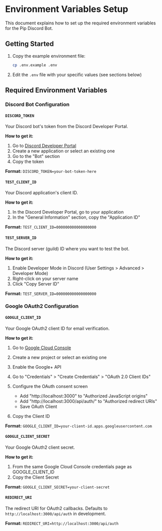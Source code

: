 # Environment Variables Setup

This document explains how to set up the required environment variables for the Pip Discord Bot.

## Getting Started

1. Copy the example environment file:
   ```bash
   cp .env.example .env
   ```

2. Edit the `.env` file with your specific values (see sections below)

## Required Environment Variables

### Discord Bot Configuration

#### `DISCORD_TOKEN`
Your Discord bot's token from the Discord Developer Portal.

**How to get it:**
1. Go to [Discord Developer Portal](https://discord.com/developers/applications)
2. Create a new application or select an existing one
3. Go to the "Bot" section
4. Copy the token

**Format:** `DISCORD_TOKEN=your-bot-token-here`

#### `TEST_CLIENT_ID`
Your Discord application's client ID.

**How to get it:**
1. In the Discord Developer Portal, go to your application
2. In the "General Information" section, copy the "Application ID"

**Format:** `TEST_CLIENT_ID=000000000000000000`

#### `TEST_SERVER_ID`
The Discord server (guild) ID where you want to test the bot.

**How to get it:**
1. Enable Developer Mode in Discord (User Settings > Advanced > Developer Mode)
2. Right-click on your server name
3. Click "Copy Server ID"

**Format:** `TEST_SERVER_ID=000000000000000000`

### Google OAuth2 Configuration

#### `GOOGLE_CLIENT_ID`
Your Google OAuth2 client ID for email verification.

**How to get it:**
1. Go to [Google Cloud Console](https://console.cloud.google.com/)
2. Create a new project or select an existing one
3. Enable the Google+ API
4. Go to "Credentials" > "Create Credentials" > "OAuth 2.0 Client IDs"
5. Configure the OAuth consent screen
    - Add "http://localhost:3000" to "Authorized JavaScript origins"
    - Add "http://localhost:3000/api/auth/" to "Authorized redirect URIs"
    - Save OAuth Client

6. Copy the Client ID

**Format:** `GOOGLE_CLIENT_ID=your-client-id.apps.googleusercontent.com`

#### `GOOGLE_CLIENT_SECRET`
Your Google OAuth2 client secret.

**How to get it:**
1. From the same Google Cloud Console credentials page as GOOGLE_CLIENT_ID
2. Copy the Client Secret

**Format:** `GOOGLE_CLIENT_SECRET=your-client-secret`

#### `REDIRECT_URI`
The redirect URI for OAuth2 callbacks. Defaults to `http://localhost:3000/api/auth` in development.

**Format:** `REDIRECT_URI=http://localhost:3000/api/auth`
